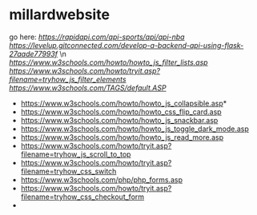 # millardwebsite

go here: *https://rapidapi.com/api-sports/api/api-nba*
*https://levelup.gitconnected.com/develop-a-backend-api-using-flask-27aade77993f* \n
*https://www.w3schools.com/howto/howto_js_filter_lists.asp*
*https://www.w3schools.com/howto/tryit.asp?filename=tryhow_js_filter_elements*
*https://www.w3schools.com/TAGS/default.ASP*
- https://www.w3schools.com/howto/howto_js_collapsible.asp*
- https://www.w3schools.com/howto/howto_css_flip_card.asp
- https://www.w3schools.com/howto/howto_js_snackbar.asp
- https://www.w3schools.com/howto/howto_js_toggle_dark_mode.asp
- https://www.w3schools.com/howto/howto_js_read_more.asp
- https://www.w3schools.com/howto/tryit.asp?filename=tryhow_js_scroll_to_top
- https://www.w3schools.com/howto/tryit.asp?filename=tryhow_css_switch
- https://www.w3schools.com/php/php_forms.asp
- https://www.w3schools.com/howto/tryit.asp?filename=tryhow_css_checkout_form
- 
